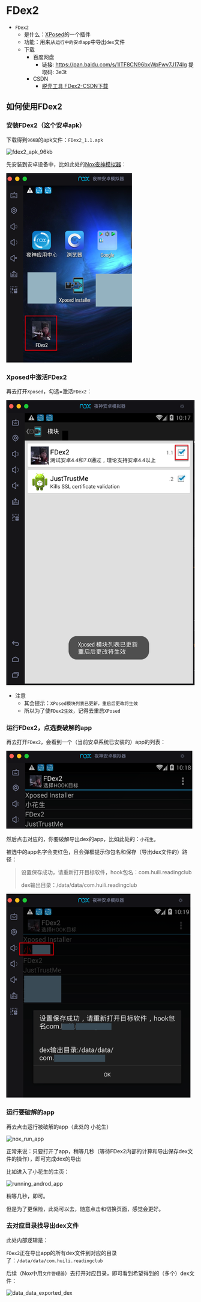 # FDex2

* `FDex2`
  * 是什么：[XPosed](https://book.crifan.org/books/crack_assistant_xposed_framework/website/)的一个插件
  * 功能：用来从`运行中的安卓app`中导出`dex`文件
  * 下载
    * 百度网盘
      * 链接: https://pan.baidu.com/s/1lTF8CN96bxWpFwv7J174lg 提取码: 3e3t
    * CSDN
      * [脱壳工具 FDex2-CSDN下载](https://download.csdn.net/download/crifan/11057898)

## 如何使用FDex2

### 安装FDex2（这个安卓apk）

下载得到`96KB`的apk文件：`FDex2_1.1.apk`

![fdex2_apk_96kb](../../assets/img/fdex2_apk_96kb.png)

先安装到安卓设备中，比如此处的[Nox夜神模拟器](https://book.crifan.org/books/good_android_emulator_nox/website/)：

![nox_installed_fdex2](../../assets/img/nox_installed_fdex2.png)

### Xposed中激活FDex2

再去打开`Xposed`，勾选=激活`FDex2`：

![installed_fdex2_to_xposed](../../assets/img/installed_fdex2_to_xposed.png)

* 注意
  * 其会提示：`XPosed模块列表已更新，重启后更改将生效`
  * 所以为了使`FDex2生效`，记得去重启`XPosed`

### 运行FDex2，点选要破解的app

再去打开`FDex2`，会看到一个（当前安卓系统已安装的）app的列表：

![fdex2_show_app_list](../../assets/img/fdex2_show_app_list.png)

然后点击对应的，你要破解导出dex的app，比如此处的：`小花生`。

被选中的app名字会变红色，且会弹框提示你包名和保存（导出dex文件的）路径：

> 设置保存成功，请重新打开目标软件，hook包名：com.huili.readingclub
> 
> dex输出目录：/data/data/com.huili.readingclub

![fdex2_notice_choose_ok](../../assets/img/fdex2_notice_choose_ok.png)

### 运行要破解的app

再去点击运行被破解的app（此处的 小花生）

![nox_run_app](../../assets/img/nox_run_app.png)

正常来说：只要打开了app，稍等几秒（等待FDex2内部的计算和导出保存dex文件的操作），即可完成dex的导出

比如进入了小花生的主页：

![running_androd_app](../../assets/img/running_androd_app.png)

稍等几秒，即可。

但是为了更保险，此处可以去，随意点击和切换页面，感觉会更好。

### 去对应目录找导出dex文件

此处内部逻辑是：

`FDex2`正在导出app的所有dex文件到对应的目录了：`/data/data/com.huili.readingclub`

后续（Nox中用`文件管理器`）去打开对应目录，即可看到希望得到的（多个）dex文件：

![data_data_exported_dex](../../assets/img/data_data_exported_dex.png)
